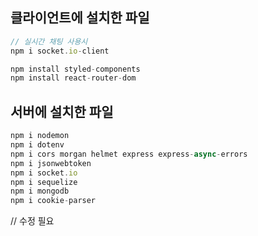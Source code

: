 ## **클라이언트에 설치한 파일**

```jsx
// 실시간 채팅 사용시
npm i socket.io-client

npm install styled-components
npm install react-router-dom
```

## **서버에 설치한 파일**

```jsx
npm i nodemon
npm i dotenv
npm i cors morgan helmet express express-async-errors
npm i jsonwebtoken
npm i socket.io
npm i sequelize
npm i mongodb
npm i cookie-parser
```

// 수정 필요
